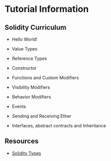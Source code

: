 # Tutorial Information

## Solidity Curriculum

- Hello World!

- Value Types

- Reference Types

- Constructor

- Functions and Custom Modifiers

- Visibility Modifiers

- Behavior Modifiers

- Events

- Sending and Receiving Ether

- Interfaces, abstract contracts and Inheritance

## Resources

- [Solidity Types](https://www.bitdegree.org/learn/solidity-types)